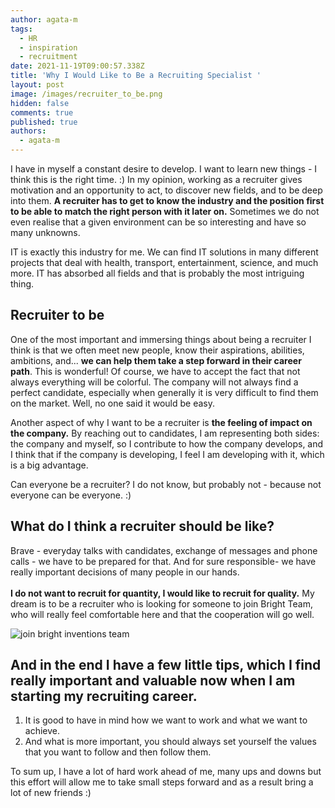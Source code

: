 ```yaml
---
author: agata-m
tags:
  - HR
  - inspiration
  - recruitment
date: 2021-11-19T09:00:57.338Z
title: 'Why I Would Like to Be a Recruiting Specialist '
layout: post
image: /images/recruiter_to_be.png
hidden: false
comments: true
published: true
authors:
  - agata-m
---
```

I have in myself a constant desire to develop. I want to learn new things - I think this is the right time. :) In my opinion, working as a recruiter gives motivation and an opportunity to act, to discover new fields, and to be deep into them. **A recruiter has to get to know the industry and the position first to be able to match the right person with it later on.** Sometimes we do not even realise that a given environment can be so interesting and have so many unknowns.

IT is exactly this industry for me. We can find IT solutions in many different projects that deal with health, transport, entertainment, science, and much more. IT has absorbed all fields and that is probably the most intriguing thing. 

## Recruiter to be

One of the most important and immersing things about being a recruiter I think is that we often meet new people, know their aspirations, abilities, ambitions, and... **we can help them take a step forward in their career path**. This is wonderful! Of course, we have to accept the fact that not always everything will be colorful. The company will not always find a perfect candidate, especially when generally it is very difficult to find them on the market. Well, no one said it would be easy.

Another aspect of why I want to be a recruiter is **the feeling of impact on the company.** By reaching out to candidates, I am representing both sides: the company and myself, so I contribute to how the company develops, and I think that if the company is developing, I feel I am developing with it, which is a big advantage.

Can everyone be a recruiter? I do not know, but probably not - because not everyone can be everyone. :)

## What do I think a recruiter should be like? 

Brave - everyday talks with candidates, exchange of messages and phone calls - we have to be prepared for that. And for sure responsible- we have really important decisions of many people in our hands.\
\
**I do not want to recruit for quantity, I would like to recruit for quality.** My dream is to be a recruiter who is looking for someone to join Bright Team, who will really feel comfortable here and that the cooperation will go well. 

![join bright inventions team](/images/join_bright_team.png)

## And in the end I have a few little tips, which I find really important and valuable now when I am starting my recruiting career.

1. It is good to have in mind how we want to work and what we want to achieve. 
2. And what is more important, you should always set yourself the values that you want to follow and then follow them. 

To sum up, I have a lot of hard work ahead of me, many ups and downs but this effort will allow me to take small steps forward and as a result bring a lot of new friends :)
